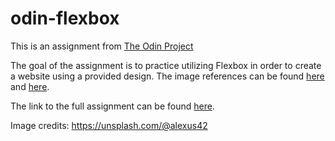 # odin-flexbox
This is an assignment from <a href="https://www.theodinproject.com/about">The Odin Project</a>

The goal of the assignment is to practice utilizing Flexbox in order to create a website using a provided design. The image references can be found <a href="https://cdn.statically.io/gh/TheOdinProject/curriculum/81a5d553f4073e593d23a6ab00d50eef8620796d/foundations/html_css/project/imgs/01.png">here</a> and <a href="https://cdn.statically.io/gh/TheOdinProject/curriculum/81a5d553f4073e593d23a6ab00d50eef8620796d/foundations/html_css/project/imgs/02.png">here</a>.

The link to the full assignment can be found <a href="https://www.theodinproject.com/lessons/foundations-landing-page">here</a>.

Image credits:
https://unsplash.com/@alexus42